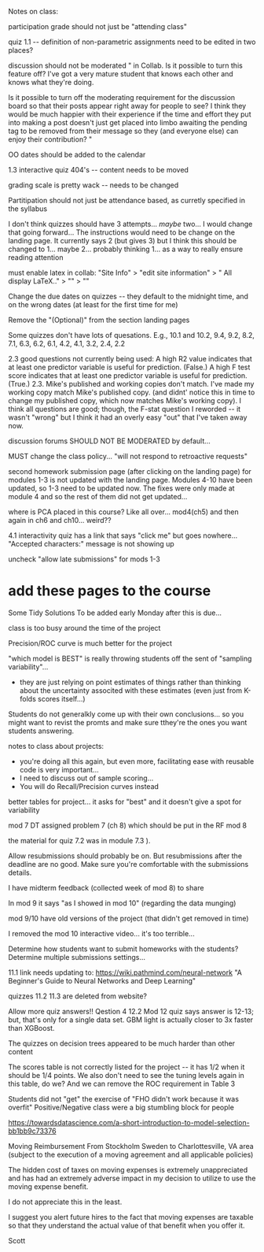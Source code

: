 Notes on class:

participation grade should not just be "attending class"

quiz 1.1 -- definition of non-parametric
assignments need to be edited in two places?

discussion should not be moderated
"
in Collab.
Is it possible to turn this feature off?
I've got a very mature student that knows each other and knows what they're doing.

Is it possible to turn off the moderating requirement for the discussion board so that their posts appear right away for people to see? I think they would be much happier with their experience if the time and effort they put into making a post doesn't just get placed into limbo awaiting the pending tag to be removed from their message so they (and everyone else) can enjoy their contribution?
"

OO dates should be added to the calendar

1.3 interactive quiz 404's -- content needs to be moved

grading scale is pretty wack -- needs to be changed

Partitipation should not just be attendance based, as curretly specified in the syllabus

I don't think quizzes should have 3 attempts... *maybe* two... I would change that going forward...  The instructions would need to be change on the landing page.  It currently says 2 (but gives 3) but I think this should be changed to 1... maybe 2... probably thinking 1... as a way to really ensure reading attention

must enable latex in collab: "Site Info" > "edit site information" > "<check> All display LaTeX.." > "<hit continue>" > "<hit finish>"

Change the due dates on quizzes -- they default to the midnight time, and on the wrong dates (at least for the first time for me)

Remove the "(Optional)" from the section landing pages


Some quizzes don't have lots of quesations. E.g., 10.1 and 10.2, 9.4, 9.2, 8.2, 7.1, 6.3, 6.2, 6.1, 4.2, 4.1, 3.2, 2.4, 2.2

2.3 good questions not currently being used:
A high R2 value indicates that at least one predictor variable is useful for prediction. (False.)
A high F test score indicates that at least one predictor variable is useful for prediction. (True.)
2.3.  Mike's published and working copies don't match. 
I've made my working copy match Mike's published copy.
(and didnt' notice this in time to change my published copy,
which now matches Mike's working copy).
I think all questions are good; though, the F-stat question I reworded --
it wasn't "wrong" but I think it had an overly easy "out" that I've taken 
away now.

discussion forums SHOULD NOT BE MODERATED by default...

MUST change the class policy... "will not respond to retroactive requests"

second homework submission page (after clicking on the landing page) for modules 1-3 is not updated with the landing page.  Modules 4-10 have been updated, so 1-3 need to be updated now. The fixes were only made at module 4 and so the rest of them did not get updated...

where is PCA placed in this course? Like all over... mod4(ch5) and then again in ch6 and ch10... weird??

4.1 interactivity quiz has a link that says "click me" but goes nowhere... "Accepted characters:" message is not showing up

uncheck "allow late submissions" for mods 1-3

# add these pages to the course
Some Tidy Solutions
To be added early Monday after this is due...

class is too busy around the time of the project

Precision/ROC curve is much better for the project

"which model is BEST" is really throwing students off the sent of "sampling variability"...
- they are just relying on point estimates of things rather than thinking about the uncertainty associted with these estimates (even just from K-folds scores itself...)

Students do not generalkly come up with their own conclusions... so you might want to revist the promts and make sure tthey're the ones you want students answering.

notes to class about projects:
- you're doing all this again, but even more, facilitating ease with reusable code is very important...
- I need to discuss out of sample scoring...
- You will do Recall/Precision curves instead

better tables for project... it asks for "best" and it doesn't give a spot for variability

mod 7 DT assigned problem 7 (ch 8) which should be put in the RF mod 8

the material for quiz 7.2 was in module 7.3 ).

Allow resubmissions should probably be on.  But resubmissions after the deadline are no good.  Make sure you're comfortable with the submissions details.


I have midterm feedback (collected week of mod 8) to share

In mod 9 it says "as I showed in mod 10" (regarding the data munging)


mod 9/10 have old versions of the project (that didn't get removed in time)

I removed the mod 10 interactive video... it's too terrible...

Determine how students want to submit homeworks with the students?
Determine multiple submissions settings...

11.1 link needs updating to: https://wiki.pathmind.com/neural-network
"A Beginner's Guide to Neural Networks and Deep Learning"

quizzes 11.2 11.3 are deleted from website?


Allow more quiz answers!! Qestion 4 12.2
Mod 12 quiz says answer is 12-13; but, that's only for a single data set.
GBM light is actually closer to 3x faster than XGBoost.


The quizzes on decision trees appeared to be much harder than other content

The scores table is not correctly listed for the project -- it has 1/2 when it should be 1/4 points.  We also don't need to see the tuning levels again in this table, do we?  And we can remove the ROC requirement in Table 3

Students did not "get" the exercise of "FHO didn't work because it was overfit"
Positive/Negative class were a big stumbling block for people

https://towardsdatascience.com/a-short-introduction-to-model-selection-bb1bb9c73376



Moving Reimbursement From Stockholm Sweden to Charlottesville, VA area (subject to the execution of a moving agreement and all applicable policies)


The hidden cost of taxes on moving expenses is extremely unappreciated and has had an extremely adverse impact in my decision to utilize to use the moving expense benefit.

I do not appreciate this in the least.

I suggest you alert future hires to the fact that moving expenses are taxable so that they understand the actual value of that benefit when you offer it.

Scott

